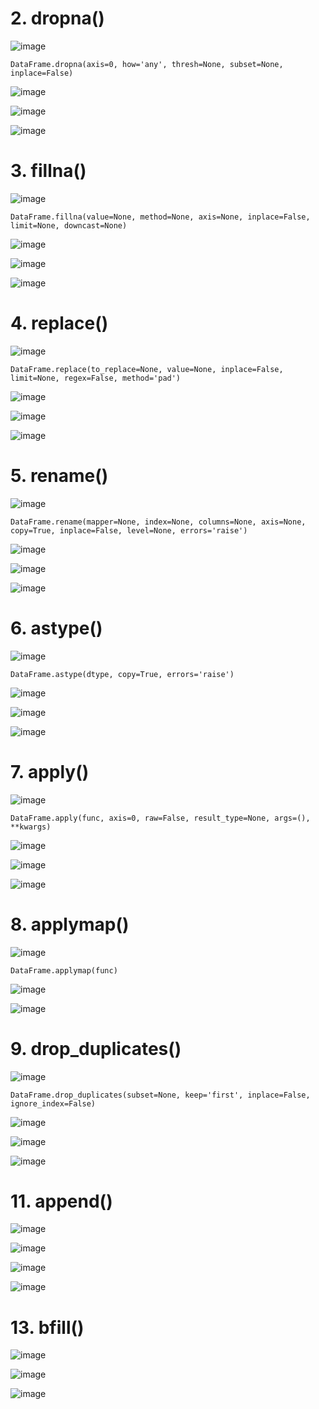 

# 2. dropna()

![image](https://user-images.githubusercontent.com/60442877/232180547-24d2caf6-a1d6-4f5b-b7ce-61585301a291.png)

    DataFrame.dropna(axis=0, how='any', thresh=None, subset=None, inplace=False)

![image](https://user-images.githubusercontent.com/60442877/231342395-f774e8d2-76b4-43b8-96e4-51e432a462cc.png)

![image](https://user-images.githubusercontent.com/60442877/232176136-b085cc31-d534-4075-9cd8-14aff8935c55.png)

![image](https://user-images.githubusercontent.com/60442877/232176141-c3bc2a00-ac9b-4787-8c88-8d0d901b580f.png)


# 3. fillna()

![image](https://user-images.githubusercontent.com/60442877/232180556-11920a4a-aebb-4977-b01f-6911ab7e70cb.png)

    DataFrame.fillna(value=None, method=None, axis=None, inplace=False, limit=None, downcast=None)

![image](https://user-images.githubusercontent.com/60442877/232175661-c3d97fe0-20a2-48a6-aca5-6ddd521d51f4.png)

![image](https://user-images.githubusercontent.com/60442877/232175738-3350a18c-03b6-4abf-8f79-34892832a603.png)

![image](https://user-images.githubusercontent.com/60442877/232175712-47f26892-e24c-4405-97d3-0efbfed96efe.png)


# 4. replace()

![image](https://user-images.githubusercontent.com/60442877/232180537-0be487dc-4751-4d58-b2c1-937a06cf3171.png)

    DataFrame.replace(to_replace=None, value=None, inplace=False, limit=None, regex=False, method='pad')

![image](https://user-images.githubusercontent.com/60442877/232176264-2189d503-b864-41dc-acd2-505d8a79eef5.png)

![image](https://user-images.githubusercontent.com/60442877/232176758-d646d3fc-f10e-4ae8-ae0a-2118074b5066.png)

![image](https://user-images.githubusercontent.com/60442877/232176765-bf596cf6-7d0f-4ae0-a4d0-c9048e2f1866.png)

# 5. rename()

![image](https://user-images.githubusercontent.com/60442877/232176994-d9cd036b-6f46-474d-a20d-85094d396982.png)

    DataFrame.rename(mapper=None, index=None, columns=None, axis=None, copy=True, inplace=False, level=None, errors='raise')

![image](https://user-images.githubusercontent.com/60442877/232177091-1b15b9de-e363-4900-913d-b8de5708b2ca.png)

![image](https://user-images.githubusercontent.com/60442877/232177171-bb6eedcf-0ef8-4bee-b595-019cbee06ae1.png)

![image](https://user-images.githubusercontent.com/60442877/232177178-ab1cc955-3c59-41b8-8835-3958a643e0c5.png)

# 6. astype()

![image](https://user-images.githubusercontent.com/60442877/232177473-06feb0fc-6337-4094-9c4a-3722bf6afa09.png)

    DataFrame.astype(dtype, copy=True, errors='raise')

![image](https://user-images.githubusercontent.com/60442877/232177485-aa2adbd1-3735-4152-a36e-79f9883563b1.png)

![image](https://user-images.githubusercontent.com/60442877/232177505-8f2d291e-6383-41c9-8350-11ec38b3b5f8.png)

![image](https://user-images.githubusercontent.com/60442877/232177507-d717c726-fc85-4f14-a0c4-35d0874061fd.png)

# 7. apply()

![image](https://user-images.githubusercontent.com/60442877/232177636-a3554cc1-d8c7-4843-851b-dab6ff758504.png)

    DataFrame.apply(func, axis=0, raw=False, result_type=None, args=(), **kwargs)

![image](https://user-images.githubusercontent.com/60442877/232177698-709ef0ef-0c12-4c7a-83c0-e2227ca5e075.png)

![image](https://user-images.githubusercontent.com/60442877/232177782-88efd57e-c5be-42cc-9681-dad769928f3c.png)

![image](https://user-images.githubusercontent.com/60442877/232177787-5263e59d-9fb3-4b08-8df8-1ff5268139b7.png)

# 8. applymap()

![image](https://user-images.githubusercontent.com/60442877/232178250-8d178222-5cfe-487d-9cff-d6fcbeeb6e77.png)

    DataFrame.applymap(func)

![image](https://user-images.githubusercontent.com/60442877/232178272-eeec58ed-218b-4df4-965f-047ac310ae0b.png)

![image](https://user-images.githubusercontent.com/60442877/232178284-a43ca021-906f-438a-98f8-983db2433d45.png)

# 9. drop_duplicates()

![image](https://user-images.githubusercontent.com/60442877/232265742-86075abe-1dff-463f-9c30-0fb2e4e759a7.png)

    DataFrame.drop_duplicates(subset=None, keep='first', inplace=False, ignore_index=False)

![image](https://user-images.githubusercontent.com/60442877/232265764-26644021-3785-463f-bd1a-7ac791dfa60e.png)

![image](https://user-images.githubusercontent.com/60442877/232265783-39253165-8f21-4bc5-83f4-e14d261302f7.png)

![image](https://user-images.githubusercontent.com/60442877/232265788-9f397de7-983b-4f01-a0f6-097670d66e0d.png)



# 11. append()

![image](https://user-images.githubusercontent.com/60442877/232327324-e1b340b2-7ef4-4457-ac00-6418b3419ce0.png)

![image](https://user-images.githubusercontent.com/60442877/232327412-597d7d89-ed11-4b98-a91b-3cd66fb479ea.png)

![image](https://user-images.githubusercontent.com/60442877/232327432-e2f428fd-688d-42de-a9f9-c559e60c4826.png)

![image](https://user-images.githubusercontent.com/60442877/232327444-3f99d07b-30f3-4e47-92cc-6b1b0a0ed8eb.png)



# 13. bfill()

![image](https://user-images.githubusercontent.com/60442877/232328327-e4e4b01b-d29f-429a-a86b-5bb9543dc29b.png)

![image](https://user-images.githubusercontent.com/60442877/232328564-05b58f5b-b970-43dc-b7fb-c66fa5a78420.png)

![image](https://user-images.githubusercontent.com/60442877/232328575-cffd0c22-31c0-454f-b499-4477b9de93e8.png)
